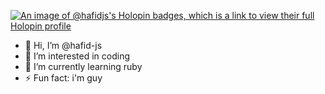 [![An image of @hafidjs's Holopin badges, which is a link to view their full Holopin profile](https://holopin.me/hafidjs)](https://holopin.io/@hafidjs)

- 👋 Hi, I’m @hafid-js
- 👀 I’m interested in coding
- 🌱 I’m currently learning ruby
- ⚡ Fun fact: i'm guy

<!---
hafid-js/hafid-js is a ✨ special ✨ repository because its `README.md` (this file) appears on your GitHub profile.
You can click the Preview link to take a look at your changes.
--->
